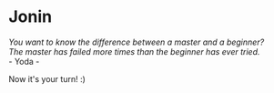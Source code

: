 # Jonin

*You want to know the difference between a master and a beginner?* \
*The master has failed more times than the beginner has ever tried.* \
\- Yoda \-

Now it's your turn! :)